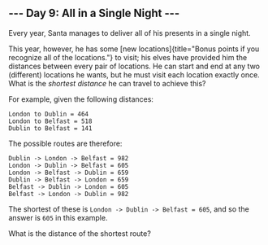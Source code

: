 ## \-\-- Day 9: All in a Single Night \-\--

Every year, Santa manages to deliver all of his presents in a single
night.

This year, however, he has some [new
locations]{title="Bonus points if you recognize all of the locations."}
to visit; his elves have provided him the distances between every pair
of locations. He can start and end at any two (different) locations he
wants, but he must visit each location exactly once. What is the
*shortest distance* he can travel to achieve this?

For example, given the following distances:

    London to Dublin = 464
    London to Belfast = 518
    Dublin to Belfast = 141

The possible routes are therefore:

    Dublin -> London -> Belfast = 982
    London -> Dublin -> Belfast = 605
    London -> Belfast -> Dublin = 659
    Dublin -> Belfast -> London = 659
    Belfast -> Dublin -> London = 605
    Belfast -> London -> Dublin = 982

The shortest of these is `London -> Dublin -> Belfast = 605`, and so the
answer is `605` in this example.

What is the distance of the shortest route?
